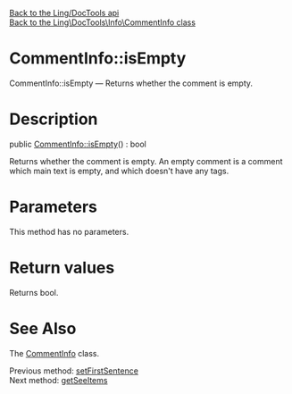 [Back to the Ling/DocTools api](https://github.com/lingtalfi/DocTools/blob/master/doc/api/Ling/DocTools.md)<br>
[Back to the Ling\DocTools\Info\CommentInfo class](https://github.com/lingtalfi/DocTools/blob/master/doc/api/Ling/DocTools/Info/CommentInfo.md)


CommentInfo::isEmpty
================



CommentInfo::isEmpty — Returns whether the comment is empty.




Description
================


public [CommentInfo::isEmpty](https://github.com/lingtalfi/DocTools/blob/master/doc/api/Ling/DocTools/Info/CommentInfo/isEmpty.md)() : bool




Returns whether the comment is empty.
An empty comment is a comment which main text is empty, and which doesn't have any tags.




Parameters
================

This method has no parameters.


Return values
================

Returns bool.








See Also
================

The [CommentInfo](https://github.com/lingtalfi/DocTools/blob/master/doc/api/Ling/DocTools/Info/CommentInfo.md) class.

Previous method: [setFirstSentence](https://github.com/lingtalfi/DocTools/blob/master/doc/api/Ling/DocTools/Info/CommentInfo/setFirstSentence.md)<br>Next method: [getSeeItems](https://github.com/lingtalfi/DocTools/blob/master/doc/api/Ling/DocTools/Info/CommentInfo/getSeeItems.md)<br>


